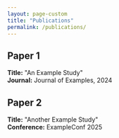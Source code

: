 ```yaml
---
layout: page-custom
title: "Publications"
permalink: /publications/
---
```


## Paper 1
**Title:** "An Example Study"  
**Journal:** Journal of Examples, 2024

## Paper 2
**Title:** "Another Example Study"  
**Conference:** ExampleConf 2025

